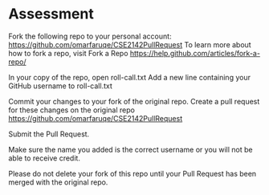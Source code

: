 # Assessment
Fork the following repo to your personal account: https://github.com/omarfaruqe/CSE2142PullRequest
To learn more about how to fork a repo, visit Fork a Repo https://help.github.com/articles/fork-a-repo/

In your copy of the repo, open roll-call.txt
Add a new line containing your GitHub username to roll-call.txt

Commit your changes to your fork of the original repo.
Create a pull request for these changes on the original repo https://github.com/omarfaruqe/CSE2142PullRequest

Submit the Pull Request.

Make sure the name you added is the correct username or you will not be able to receive credit.

Please do not delete your fork of this repo until your Pull Request has been merged with the original repo.